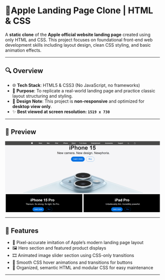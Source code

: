 # 📱Apple Landing Page Clone | HTML & CSS

A **static clone** of the **Apple official website landing page** created using only HTML and CSS. This project focuses on foundational front-end web development skills including layout design, clean CSS styling, and basic animation effects.

---

## 🔍 Overview

- 🌐 **Tech Stack**: HTML5 & CSS3 (No JavaScript, no frameworks)
- 🎯 **Purpose**: To replicate a real-world landing page and practice classic layout structuring and styling.
- 📐 **Design Note**: This project is **non-responsive** and optimized for **desktop view only**.
- ✨ **Best viewed at screen resolution: `1519 x 730`**

---

## 📸 Preview

![Screenshot Preview](images/demo.png) <!-- Replace with actual preview image -->

---

## 📁 Features

- 🔷 Pixel-accurate imitation of Apple’s modern landing page layout
- 🖼️ Hero section and featured product displays
- 🎞️ Animated image slider section using CSS-only transitions
- 🎨 Smooth CSS hover animations and transitions for buttons
- 🧹 Organized, semantic HTML and modular CSS for easy maintenance

---
